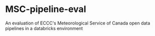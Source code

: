 # MSC-pipeline-eval
An evaluation of ECCC's Meteorological Service of Canada open data pipelines in a databricks environment
